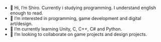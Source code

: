 - 👋 Hi, I’m Shiro. Currently i studying programming. I understand english enough to read. 
- 👀 I’m interested in programming, game development and digital art/design.
- 🌱 I’m currently learning Unity, C, C++, C# and Python.
- 💞️ I’m looking to collaborate on game projects and design projects.

<!---
Shiro/shiro-tai is a ✨ special ✨ repository because its `README.md` (this file) appears on your GitHub profile.
You can click the Preview link to take a look at your changes.
--->
